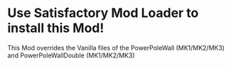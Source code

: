 # Use Satisfactory Mod Loader to install this Mod!

This Mod overrides the Vanilla files of the PowerPoleWall (MK1/MK2/MK3) and PowerPoleWallDouble (MK1/MK2/MK3)
